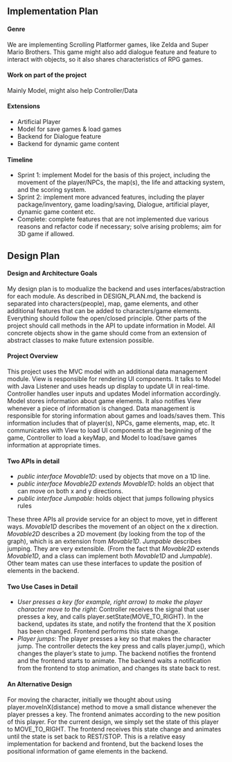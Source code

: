 ## Implementation Plan
#### Genre
We are implementing Scrolling Platformer games, like Zelda and Super Mario Brothers. This game might also add dialogue feature and feature to interact with objects, so it also shares characteristics of RPG games. 

#### Work on part of the project
Mainly Model, might also help Controller/Data 

#### Extensions
- Artificial Player
- Model for save games & load games
- Backend for Dialogue feature 
- Backend for dynamic game content

#### Timeline
- Sprint 1: implement Model for the basis of this project, including the movement of the player/NPCs, the map(s), the life and attacking system, and the scoring system. 
- Sprint 2: implement more advanced features, including the player package/inventory, game loading/saving, Dialogue, artificial player, dynamic game content etc. 
- Complete: complete features that are not implemented due various reasons and refactor code if necessary; solve arising problems; aim for 3D game if allowed. 

## Design Plan 
#### Design and Architecture Goals
My design plan is to modualize the backend and uses interfaces/abstraction for each module. As described in DESIGN_PLAN.md, the backend is separated into characters(people), map, game elements, and other additional features that can be added to characters/game elements. Everything should follow the open/closed principle. Other parts of the project should call methods in the API to update information in Model. All concrete objects show in the game should come from an extension of abstract classes to make future extension possible. 

#### Project Overview 
This project uses the MVC model with an additional data management module. View is responsible for rendering UI components. It talks to Model with Java Listener and uses heads up display to update UI in real-time. Controller handles user inputs and updates Model information accordingly. Model stores information about game elements. It also notifies View whenever a piece of information is changed. Data management is responsible for storing information about games and loads/saves them. This information includes that of player(s), NPCs, game elements, map, etc. It communicates with View to load UI components at the beginning of the game, Controller to load a keyMap, and Model to load/save games information at appropriate times.

#### Two APIs in detail 
- *public interface Movable1D*: used by objects that move on a 1D line.
- *public interface Movable2D extends Movable1D*: holds an object that can move on both x and y directions.
- *public interface Jumpable*: holds object that jumps following physics rules  

These three APIs all provide service for an object to move, yet in different ways. *Movable1D* describes the movement of an object on the x direction. *Movable2D* describes a 2D movement (by looking from the top of the graph), which is an extension from *Movable1D*. *Jumpable* describes jumping. They are very extensible. (From the fact that *Movable2D* extends *Movable1D*, and a class can implement both *Movable1D* and *Jumpable*). Other team mates can use these interfaces to update the position of elements in the backend. 

#### Two Use Cases in Detail 
- *User presses a key (for example, right arrow) to make the player character move to the right*: Controller receives the signal that user presses a key, and calls player.setState(MOVE_TO_RIGHT). In the backend, updates its state, and notify the frontend that the X position has been changed. Frontend performs this state change. 
- *Player jumps*: The player presses a key so that makes the character jump. The controller detects the key press and calls player.jump(), which changes the player’s state to jump. The backend notifies the frontend and the frontend starts to animate. The backend waits a notification from the frontend to stop animation, and changes its state back to rest. 

#### An Alternative Design 
For moving the character, initially we thought about using player.moveInX(distance) method to move a small distance whenever the player presses a key. The frontend animates according to the new position of this player. For the current design, we simply set the state of this player to MOVE_TO_RIGHT. The frontend receives this state change and animates until the state is set back to REST/STOP. This is a relative easy implementation for backend and frontend, but the backend loses the positional information of game elements in the backend.  